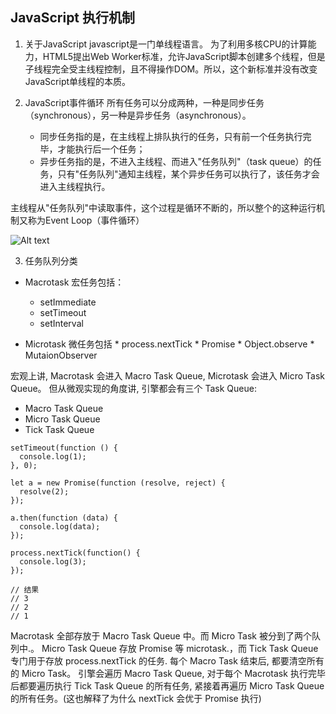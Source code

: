 ## JavaScript 执行机制
1. 关于JavaScript
	javascript是一门单线程语言。
	为了利用多核CPU的计算能力，HTML5提出Web Worker标准，允许JavaScript脚本创建多个线程，但是子线程完全受主线程控制，且不得操作DOM。所以，这个新标准并没有改变JavaScript单线程的本质。

2. JavaScript事件循环
	所有任务可以分成两种，一种是同步任务（synchronous），另一种是异步任务（asynchronous）。
	- 同步任务指的是，在主线程上排队执行的任务，只有前一个任务执行完毕，才能执行后一个任务；
	- 异步任务指的是，不进入主线程、而进入"任务队列"（task queue）的任务，只有"任务队列"通知主线程，某个异步任务可以执行了，该任务才会进入主线程执行。

主线程从"任务队列"中读取事件，这个过程是循环不断的，所以整个的这种运行机制又称为Event Loop（事件循环）
	
![Alt text](./bg2014100802.png)



3. 任务队列分类
- Macrotask 宏任务包括：
	 * setImmediate
	 * setTimeout
	 * setInterval
	
- Microtask 微任务包括
		* process.nextTick
		* Promise
		* Object.observe
		* MutaionObserver
		
宏观上讲, Macrotask 会进入 Macro Task Queue, Microtask 会进入 Micro Task Queue。
但从微观实现的角度讲, 引擎都会有三个 Task Queue:
- Macro Task Queue
- Micro Task Queue
- Tick Task Queue


```
setTimeout(function () {
  console.log(1);
}, 0);

let a = new Promise(function (resolve, reject) {
  resolve(2);
});

a.then(function (data) {
  console.log(data);
});

process.nextTick(function() {
  console.log(3);
});

// 结果
// 3
// 2
// 1
```

Macrotask 全部存放于 Macro Task Queue 中。而 Micro Task 被分到了两个队列中.。
Micro Task Queue 存放 Promise 等 microtask.，而 Tick Task Queue 专门用于存放 process.nextTick 的任务.
每个 Macro Task 结束后, 都要清空所有的 Micro Task。 引擎会遍历 Macro Task Queue, 对于每个 Macrotask 执行完毕后都要遍历执行 Tick Task Queue 的所有任务, 紧接着再遍历 Micro Task Queue 的所有任务。(这也解释了为什么 nextTick 会优于 Promise 执行)
